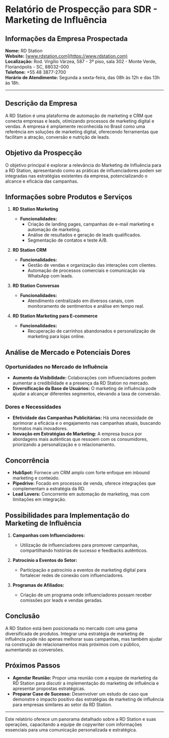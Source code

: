# Relatório de Prospecção para SDR - Marketing de Influência

## Informações da Empresa Prospectada
**Nome:** RD Station  
**Website:** [www.rdstation.com](https://www.rdstation.com)  
**Localização:** Rod. Virgílio Várzea, 587 - 3º piso, sala 302 - Monte Verde, Florianópolis - SC, 88032-000  
**Telefone:** +55 48 3877-2700  
**Horário de Atendimento:** Segunda a sexta-feira, das 08h às 12h e das 13h às 18h.

---

## Descrição da Empresa
A RD Station é uma plataforma de automação de marketing e CRM que conecta empresas e leads, otimizando processos de marketing digital e vendas. A empresa é amplamente reconhecida no Brasil como uma referência em soluções de marketing digital, oferecendo ferramentas que facilitam a atração, conversão e nutrição de leads.

## Objetivo da Prospecção
O objetivo principal é explorar a relevância do Marketing de Influência para a RD Station, apresentando como as práticas de influenciadores podem ser integradas nas estratégias existentes da empresa, potencializando o alcance e eficácia das campanhas.

## Informações sobre Produtos e Serviços
1. **RD Station Marketing**
   - **Funcionalidades:**
     - Criação de landing pages, campanhas de e-mail marketing e automação de marketing.
     - Análise de resultados e geração de leads qualificados.
     - Segmentação de contatos e teste A/B.

2. **RD Station CRM**
   - **Funcionalidades:**
     - Gestão de vendas e organização das interações com clientes.
     - Automação de processos comerciais e comunicação via WhatsApp com leads.

3. **RD Station Conversas**
   - **Funcionalidades:**
     - Atendimento centralizado em diversos canais, com monitoramento de sentimentos e análise em tempo real.

4. **RD Station Marketing para E-commerce**
   - **Funcionalidades:**
     - Recuperação de carrinhos abandonados e personalização de marketing para lojas online.

## Análise de Mercado e Potenciais Dores
### Oportunidades no Mercado de Influência
- **Aumento da Visibilidade:** Colaborações com influenciadores podem aumentar a credibilidade e a presença da RD Station no mercado.
- **Diversificação da Base de Usuários:** O marketing de influência pode ajudar a alcançar diferentes segmentos, elevando a taxa de conversão.

### Dores e Necessidades
- **Efetividade das Campanhas Publicitárias:** Há uma necessidade de aprimorar a eficácia e o engajamento nas campanhas atuais, buscando formatos mais inovadores.
- **Inovação em Estratégias de Marketing:** A empresa busca por abordagens mais autênticas que ressoem com os consumidores, priorizando a personalização e o relacionamento.

## Concorrência
- **HubSpot:** Fornece um CRM amplo com forte enfoque em inbound marketing e conteúdo.
- **Pipedrive:** Focado em processos de venda, oferece integrações que complementam a estratégia da RD.
- **Lead Lovers:** Concorrente em automação de marketing, mas com limitações em integração.

## Possibilidades para Implementação do Marketing de Influência
1. **Campanhas com Influenciadores:**
   - Utilização de influenciadores para promover campanhas, compartilhando histórias de sucesso e feedbacks autênticos.

2. **Patrocínio a Eventos do Setor:**
   - Participação e patrocínio a eventos de marketing digital para fortalecer redes de conexão com influenciadores.

3. **Programas de Afiliados:**
   - Criação de um programa onde influenciadores possam receber comissões por leads e vendas geradas.

## Conclusão
A RD Station está bem posicionada no mercado com uma gama diversificada de produtos. Integrar uma estratégia de marketing de influência pode não apenas melhorar suas campanhas, mas também ajudar na construção de relacionamentos mais próximos com o público, aumentando as conversões.

## Próximos Passos
- **Agendar Reunião:** Propor uma reunião com a equipe de marketing da RD Station para discutir a implementação do marketing de influência e apresentar propostas estratégicas.
- **Preparar Case de Sucesso:** Desenvolver um estudo de caso que demonstre o impacto positivo das estratégias de marketing de influência para empresas similares ao setor da RD Station.

---

Este relatório oferece um panorama detalhado sobre a RD Station e suas operações, capacitando a equipe de copywriter com informações essenciais para uma comunicação personalizada e estratégica.